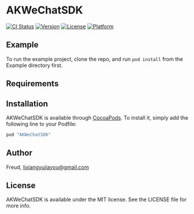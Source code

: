 # AKWeChatSDK

[![CI Status](http://img.shields.io/travis/Freud/AKWeChatSDK.svg?style=flat)](https://travis-ci.org/Freud/AKWeChatSDK)
[![Version](https://img.shields.io/cocoapods/v/AKWeChatSDK.svg?style=flat)](http://cocoapods.org/pods/AKWeChatSDK)
[![License](https://img.shields.io/cocoapods/l/AKWeChatSDK.svg?style=flat)](http://cocoapods.org/pods/AKWeChatSDK)
[![Platform](https://img.shields.io/cocoapods/p/AKWeChatSDK.svg?style=flat)](http://cocoapods.org/pods/AKWeChatSDK)

## Example

To run the example project, clone the repo, and run `pod install` from the Example directory first.

## Requirements

## Installation

AKWeChatSDK is available through [CocoaPods](http://cocoapods.org). To install
it, simply add the following line to your Podfile:

```ruby
pod "AKWeChatSDK"
```

## Author

Freud, lixiangyujiayou@gmail.com

## License

AKWeChatSDK is available under the MIT license. See the LICENSE file for more info.
